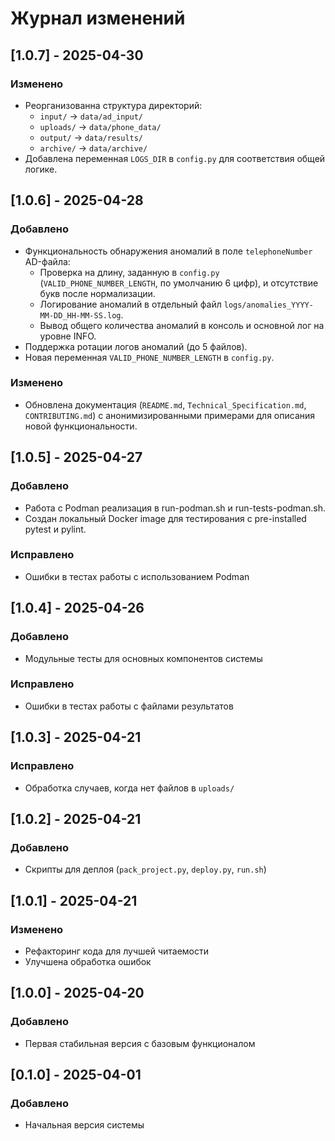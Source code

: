 # Журнал изменений

## [1.0.7] - 2025-04-30

### Изменено

- Реорганизованна структура директорий:
  - `input/` → `data/ad_input/`
  - `uploads/` → `data/phone_data/`
  - `output/` → `data/results/`
  - `archive/` → `data/archive/`
- Добавлена переменная `LOGS_DIR` в `config.py` для соответствия общей логике.

## [1.0.6] - 2025-04-28

### Добавлено

- Функциональность обнаружения аномалий в поле `telephoneNumber` AD-файла:
  - Проверка на длину, заданную в `config.py` (`VALID_PHONE_NUMBER_LENGTH`, по умолчанию 6 цифр), и отсутствие букв после нормализации.
  - Логирование аномалий в отдельный файл `logs/anomalies_YYYY-MM-DD_HH-MM-SS.log`.
  - Вывод общего количества аномалий в консоль и основной лог на уровне INFO.
- Поддержка ротации логов аномалий (до 5 файлов).
- Новая переменная `VALID_PHONE_NUMBER_LENGTH` в `config.py`.

### Изменено

- Обновлена документация (`README.md`, `Technical_Specification.md`, `CONTRIBUTING.md`) с анонимизированными примерами для описания новой функциональности.

## [1.0.5] - 2025-04-27

### Добавлено

- Работа с Podman реализация в run-podman.sh и run-tests-podman.sh.
- Создан локальный Docker image для тестирования с pre-installed pytest и pylint.

### Исправлено

- Ошибки в тестах работы с использованием Podman

## [1.0.4] - 2025-04-26

### Добавлено

- Модульные тесты для основных компонентов системы

### Исправлено

- Ошибки в тестах работы с файлами результатов

## [1.0.3] - 2025-04-21

### Исправлено

- Обработка случаев, когда нет файлов в `uploads/`

## [1.0.2] - 2025-04-21

### Добавлено

- Скрипты для деплоя (`pack_project.py`, `deploy.py`, `run.sh`)

## [1.0.1] - 2025-04-21

### Изменено

- Рефакторинг кода для лучшей читаемости
- Улучшена обработка ошибок

## [1.0.0] - 2025-04-20

### Добавлено

- Первая стабильная версия с базовым функционалом

## [0.1.0] - 2025-04-01

### Добавлено

- Начальная версия системы

